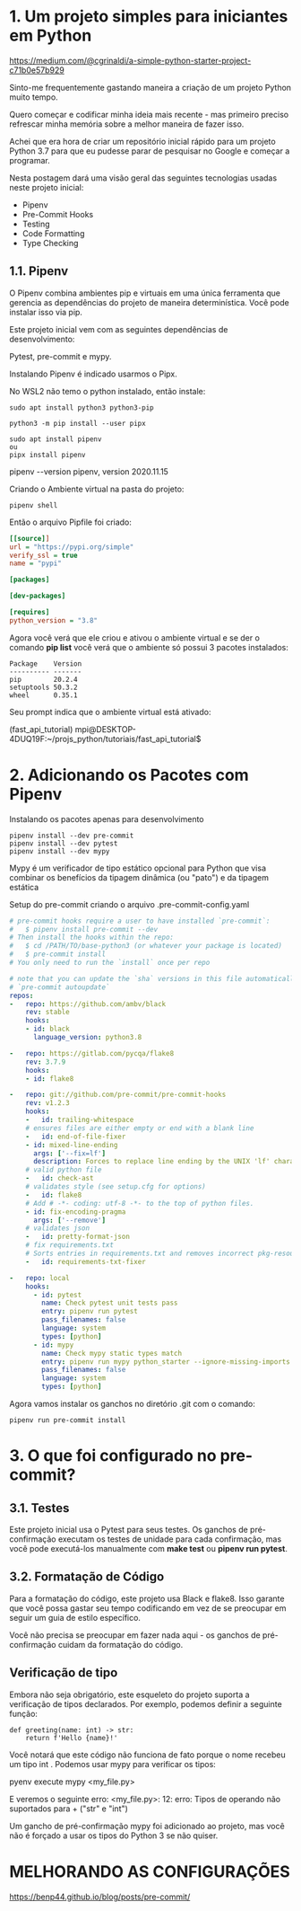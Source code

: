 # 1. Um projeto simples para iniciantes em Python

https://medium.com/@cgrinaldi/a-simple-python-starter-project-c71b0e57b929

Sinto-me frequentemente gastando maneira a criação de um projeto Python muito tempo.

Quero começar e codificar minha ideia mais recente - mas primeiro preciso refrescar minha memória sobre a melhor maneira de fazer isso.

Achei que era hora de criar um repositório inicial rápido para um projeto Python 3.7 para que eu pudesse parar de pesquisar no Google e começar a programar.

Nesta postagem dará uma visão geral das seguintes tecnologias usadas neste projeto inicial:
* Pipenv
* Pre-Commit Hooks
* Testing
* Code Formatting
* Type Checking

## 1.1. Pipenv

O Pipenv combina ambientes pip e virtuais em uma única ferramenta que gerencia as dependências do projeto de maneira determinística. Você pode instalar isso via pip.

Este projeto inicial vem com as seguintes dependências de desenvolvimento:

Pytest, pre-commit e mypy.

Instalando Pipenv é indicado usarmos o Pipx.

No WSL2 não temo o python instalado, então instale:

```
sudo apt install python3 python3-pip
```

```
python3 -m pip install --user pipx
```

```
sudo apt install pipenv
ou
pipx install pipenv
```

pipenv --version
pipenv, version 2020.11.15


Criando o Ambiente virtual na pasta do projeto:

```
pipenv shell
```

Então o arquivo Pipfile foi criado:

```ini
[[source]]
url = "https://pypi.org/simple"
verify_ssl = true
name = "pypi"

[packages]

[dev-packages]

[requires]
python_version = "3.8"
```

Agora você verá que ele criou e ativou o ambiente virtual e se der o comando **pip list**
você verá que o ambiente só possui 3 pacotes instalados:

```
Package    Version
---------- -------
pip        20.2.4
setuptools 50.3.2
wheel      0.35.1
```
Seu prompt indica que o ambiente virtual está ativado:

(fast_api_tutorial) mpi@DESKTOP-4DUQ19F:~/projs_python/tutoriais/fast_api_tutorial$


# 2. Adicionando os Pacotes com Pipenv

Instalando os pacotes apenas para desenvolvimento

```
pipenv install --dev pre-commit
pipenv install --dev pytest
pipenv install --dev mypy
```

Mypy é um verificador de tipo estático opcional para Python que visa combinar os benefícios da tipagem dinâmica (ou "pato") e da tipagem estática

Setup do pre-commit criando o arquivo .pre-commit-config.yaml

```yml
# pre-commit hooks require a user to have installed `pre-commit`:
#   $ pipenv install pre-commit --dev
# Then install the hooks within the repo:
#   $ cd /PATH/TO/base-python3 (or whatever your package is located)
#   $ pre-commit install
# You only need to run the `install` once per repo

# note that you can update the `sha` versions in this file automatically with the command
# `pre-commit autoupdate`
repos:
-   repo: https://github.com/ambv/black
    rev: stable
    hooks:
    - id: black
      language_version: python3.8

-   repo: https://gitlab.com/pycqa/flake8
    rev: 3.7.9
    hooks:
    - id: flake8

-   repo: git://github.com/pre-commit/pre-commit-hooks
    rev: v1.2.3
    hooks:
    -   id: trailing-whitespace
    # ensures files are either empty or end with a blank line
    -   id: end-of-file-fixer
    - id: mixed-line-ending
      args: ['--fix=lf']
      description: Forces to replace line ending by the UNIX 'lf' character.
    # valid python file
    -   id: check-ast
    # validates style (see setup.cfg for options)
    -   id: flake8
    # Add # -*- coding: utf-8 -*- to the top of python files.
    - id: fix-encoding-pragma
      args: ['--remove']
    # validates json
    -   id: pretty-format-json
    # fix requirements.txt
    # Sorts entries in requirements.txt and removes incorrect pkg-resources==0.0.0
    -   id: requirements-txt-fixer

-   repo: local
    hooks:
      - id: pytest
        name: Check pytest unit tests pass
        entry: pipenv run pytest
        pass_filenames: false
        language: system
        types: [python]
      - id: mypy
        name: Check mypy static types match
        entry: pipenv run mypy python_starter --ignore-missing-imports
        pass_filenames: false
        language: system
        types: [python]
```

Agora vamos instalar os ganchos no diretório .git com o comando:

```
pipenv run pre-commit install
```

# 3. O que foi configurado no pre-commit?

## 3.1. Testes

Este projeto inicial usa o Pytest para seus testes. Os ganchos de pré-confirmação executam os testes de unidade para cada confirmação, mas você pode executá-los manualmente com **make test** ou **pipenv run pytest**.

## 3.2.  Formatação de Código
Para a formatação do código, este projeto usa Black e flake8. Isso garante que você possa gastar seu tempo codificando em vez de se preocupar em seguir um guia de estilo específico.

Você não precisa se preocupar em fazer nada aqui - os ganchos de pré-confirmação cuidam da formatação do código.

## Verificação de tipo
Embora não seja obrigatório, este esqueleto do projeto suporta a verificação de tipos declarados. Por exemplo, podemos definir a seguinte função:

```
def greeting(name: int) -> str:
    return f'Hello {name}!'
```

Você notará que este código não funciona de fato porque o nome recebeu um tipo int . Podemos usar mypy para verificar os tipos:

pyenv execute mypy <my_file.py>

E veremos o seguinte erro:
<my_file.py>: 12: erro: Tipos de operando não suportados para + ("str" ​​e "int")

Um gancho de pré-confirmação mypy foi adicionado ao projeto, mas você não é forçado a usar os tipos do Python 3 se não quiser.


# MELHORANDO AS CONFIGURAÇÕES

https://benp44.github.io/blog/posts/pre-commit/
